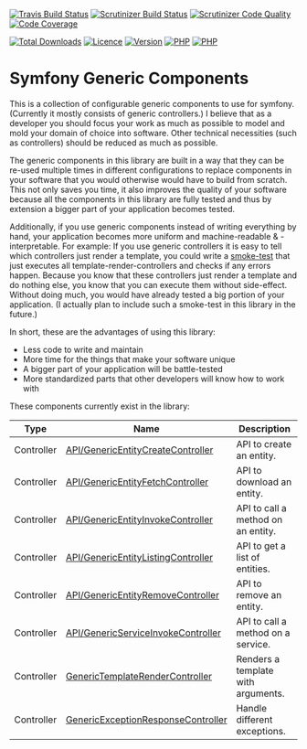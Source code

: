 [![Travis Build Status][10]][9]
[![Scrutinizer Build Status][11]][12]
[![Scrutinizer Code Quality][13]][14]
[![Code Coverage][15]][16]

[![Total Downloads][18]][19]
[![Licence][20]][19]
[![Version][21]][19]
[![PHP][22]][19]
[![PHP][23]][19]

# Symfony Generic Components

This is a collection of configurable generic components to use for symfony. (Currently it mostly consists of generic
controllers.) I believe that as a developer you should focus your work as much as possible to model and mold your
domain of choice into software. Other technical necessities (such as controllers) should be reduced as much as possible.

The generic components in this library are built in a way that they can be re-used multiple times in different
configurations to replace components in your software that you would otherwise would have to build from scratch.
This not only saves you time, it also improves the quality of your software because all the components in this library
are fully tested and thus by extension a bigger part of your application becomes tested.

Additionally, if you use generic components instead of writing everything by hand, your application becomes more uniform
and machine-readable & -interpretable. For example: If you use generic controllers it is easy to tell which controllers
just render a template, you could write a [smoke-test][17] that just executes all template-render-controllers and checks
if any errors happen. Because you know that these controllers just render a template and do nothing else, you know that
you can execute them without side-effect. Without doing much, you would have already tested a big portion of your
application. (I actually plan to include such a smoke-test in this library in the future.)

In short, these are the advantages of using this library:
* Less code to write and maintain
* More time for the things that make your software unique
* A bigger part of your application will be battle-tested
* More standardized parts that other developers will know how to work with

These components currently exist in the library:

| Type       | Name                                    | Description                        |
| ---------- | --------------------------------------- | ---------------------------------- |
| Controller | [API/GenericEntityCreateController][1]  | API to create an entity.           |
| Controller | [API/GenericEntityFetchController][2]   | API to download an entity.         |
| Controller | [API/GenericEntityInvokeController][3]  | API to call a method on an entity. |
| Controller | [API/GenericEntityListingController][4] | API to get a list of entities.     |
| Controller | [API/GenericEntityRemoveController][5]  | API to remove an entity.           |
| Controller | [API/GenericServiceInvokeController][6] | API to call a method on a service. |
| Controller | [GenericTemplateRenderController][7]    | Renders a template with arguments. |
| Controller | [GenericExceptionResponseController][8] | Handle different exceptions.       |

[1]: documentation/controllers/api/entity-create.md
[2]: documentation/controllers/api/entity-fetch.md
[3]: documentation/controllers/api/entity-invoke.md
[4]: documentation/controllers/api/entity-listing.md
[5]: documentation/controllers/api/entity-remove.md
[6]: documentation/controllers/api/service-invoke.md
[7]: documentation/controllers/template-render.md
[8]: documentation/controllers/exception-response.md
[9]: https://travis-ci.org/addiks/symfony_generics
[10]: https://travis-ci.org/addiks/symfony_generics.svg?branch=master
[11]: https://scrutinizer-ci.com/g/addiks/symfony_generics/badges/build.png?b=master
[12]: https://scrutinizer-ci.com/g/addiks/symfony_generics/build-status/master
[13]: https://scrutinizer-ci.com/g/addiks/symfony_generics/badges/quality-score.png?b=master
[14]: https://scrutinizer-ci.com/g/addiks/symfony_generics/?branch=master
[15]: https://scrutinizer-ci.com/g/addiks/symfony_generics/badges/coverage.png?b=master
[16]: https://scrutinizer-ci.com/g/addiks/symfony_generics/?branch=master
[17]: https://en.wikipedia.org/wiki/Smoke_testing_%28software%29
[18]: https://img.shields.io/packagist/dm/addiks/symfony_generics.svg
[19]: https://packagist.org/packages/addiks/symfony_generics
[20]: https://img.shields.io/packagist/l/addiks/symfony_generics.svg
[21]: https://img.shields.io/packagist/v/addiks/symfony_generics.svg
[22]: https://img.shields.io/travis/php-v/addiks/symfony_generics.svg
[23]: https://img.shields.io/github/last-commit/addiks/symfony_generics.svg
